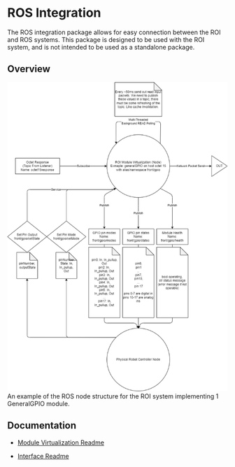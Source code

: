 # ROS Integration

The ROS integration package allows for easy connection between the ROI and ROS systems. This package is designed to be used with the ROI system, and is not intended to be used as a standalone package.

## Overview

![Module Node Visualization](../docs/ROI-Module-Node.png)
An example of the ROS node structure for the ROI system implementing 1 GeneralGPIO module.

## Documentation

- [Module Virtualization Readme](src/ModuleVirtualizationREADME.md)

- [Interface Readme](InterfaceReadMe.md)
